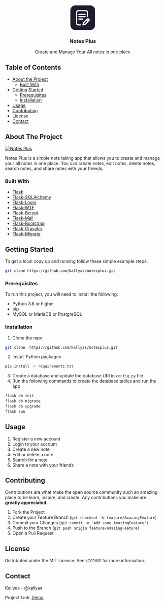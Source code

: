 <!-- Add logo at the center with the title of this app -->
<p align="center">
  <img src="./notesapp/static/assets/images/logo.png" alt="Logo" width="80" height="80">
    <h3 align="center">Notes Plus</h3>
    <p align="center">
      Create and Manage Your All notes in one place
      <br />
    </p>
</p>

<!-- TABLE OF CONTENTS -->
## Table of Contents

* [About the Project](#about-the-project)
  * [Built With](#built-with)
* [Getting Started](#getting-started)
  * [Prerequisites](#prerequisites)
  * [Installation](#installation)
* [Usage](#usage)
* [Contributing](#contributing)
* [License](#license)
* [Contact](#contact)

<!-- ABOUT THE PROJECT -->
## About The Project

[![Notes Plus](https://user-images.githubusercontent.com/60466044/195991507-7902e8d5-06f8-45ac-9262-b14f963a7ab2.png)
](https://noteplus-production.up.railway.app/)

Notes Plus is a simple note taking app that allows you to create and manage your all notes in one place. You can create notes, edit notes, delete notes, search notes, and share notes with your friends.

### Built With

* [Flask](https://flask.palletsprojects.com/en/1.1.x/)
* [Flask-SQLAlchemy](https://flask-sqlalchemy.palletsprojects.com/en/2.x/)
* [Flask-Login](https://flask-login.readthedocs.io/en/latest/)
* [Flask-WTF](https://flask-wtf.readthedocs.io/en/stable/)
* [Flask-Bcrypt](https://flask-bcrypt.readthedocs.io/en/latest/)
* [Flask-Mail](https://pythonhosted.org/Flask-Mail/)
* [Flask-Bootstrap](https://pythonhosted.org/Flask-Bootstrap/)
* [Flask-Gravatar](https://flask-gravatar.readthedocs.io/en/latest/)
* [Flask-Migrate](https://flask-migrate.readthedocs.io/en/latest/)

<!-- GETTING STARTED -->
## Getting Started

To get a local copy up and running follow these simple example steps.

```sh
git clone https://github.com/kallyas/notesplus.git
```

### Prerequisites

To run this project, you will need to install the following:

* Python 3.6 or higher
* pip
* MySQL or MariaDB or PostgreSQL

### Installation

1. Clone the repo
```sh
git clone  https://github.com/kallyas/notesplus.git
```
2. Install Python packages
```sh 
pip install -r requirements.txt
```
3. Create a database and update the database URI in `config.py` file
4. Run the following commands to create the database tables and run the app
```sh
flask db init
flask db migrate
flask db upgrade
flask run
```

<!-- USAGE EXAMPLES -->
## Usage

1. Register a new account
2. Login to your account
3. Create a new note
4. Edit or delete a note
5. Search for a note
6. Share a note with your friends


<!-- CONTRIBUTING -->
## Contributing

Contributions are what make the open source community such an amazing place to be learn, inspire, and create. Any contributions you make are **greatly appreciated**.

1. Fork the Project
2. Create your Feature Branch (`git checkout -b feature/AmazingFeature`)
3. Commit your Changes (`git commit -m 'Add some AmazingFeature'`)
4. Push to the Branch (`git push origin feature/AmazingFeature`)
5. Open a Pull Request

<!-- LICENSE -->
## License

Distributed under the MIT License. See `LICENSE` for more information.

<!-- CONTACT -->
## Contact

Kallyas - [@kallyas](https://twitter.com/kallyasl)

Project Link: [Demo](https://noteplus-production.up.railway.app/)
